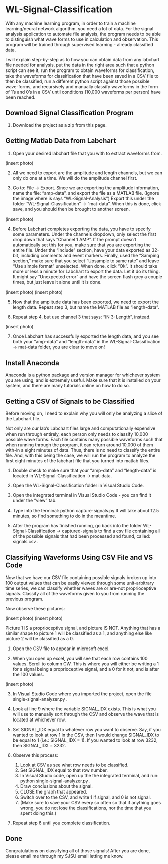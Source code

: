 # WL-Signal-Classification

With any machine learning program, in order to train a machine learning/neural network algorithm, you need a lot of data. For the signal analysis application to automate file analysis, the program needs to be able to distinguish what wave forms to use in calculation and observation. This program will be trained through supervised learning - already classified data.

I will explain step-by-step as to how you can obtain data from any labchart file needed for analysis, put the data in the right area such that a python script can see it, run the program to obtain waveforms for classification, take the waveforms for classification that have been saved in a CSV file to then be classified, run a different python script against those possible wave-forms, and recursively and manually classify waveforms in the form of 1’s and 0’s in a CSV until conditions (10,000 waveforms per person) have been reached.


## Download Signal Classification Program

1. Download the project as a zip from this page.


## Getting Matlab Data from Labchart

1. Open your desired labchart file that you with to extract waveforms from.

(insert photo)

2. All we need to export are the amplitude and length channels, but we can only do one at a time. We will do the amplitude channel first.

3. Go to: File -> Export. Since we are exporting the amplitude information, name the file: “amp-data”, and export the file as a MATLAB file. (Ignore the image where is says “WL-Signal-Analysis”) Export this under the folder “WL-Signal-Classification” -> “mat-data”. When this is done, click save, and you should then be brought to another screen.

(insert photo)

4. Before Labchart completes exporting the data, you have to specify some parameters. Under the channels dropdown, only select the first drop down that says “Channel 1 AMP”. If the prompt doesn’t automatically set this for you, make sure that you are exporting the entire file. Under the “Include” section, have your data exported as 32-bit, including comments and event markers. Finally, used the “Samping section,” make sure that you select “Upsample to same rate” and leave “Use simple format” unselected. When done, click “Ok”. It should take more or less a minute for Labchart to export the data. Let it do its thing. It might say “Unexpected error” and have the screen flash grey a couple times, but just leave it alone until it is done.

(insert photo)
(insert photo)

5. Now that the amplitude data has been exported, we need to export the length data. Repeat step 3, but name the MATLAB file as “length-data”.

6. Repeat step 4, but use channel 3 that says: “IN 3: Length”, instead.

(insert photo)

7. Once Labchart has successfully exported the length data, and you see both your “amp-data” and “length-data” in the WL-Signal-Classification -> mat-data folder, you are clear to move on!


## Install Anaconda

Anaconda is a python package and version manager for whichever system you are using, and is extremely useful. Make sure that it is installed on your system, and there are many tutorials online on how to do so.


## Getting a CSV of Signals to be Classified

Before moving on, I need to explain why you will only be analyzing a slice of the Labchart file. 

Not only are our lab’s Labchart files large and computationally expensive when run through entirely, each person only needs to classify 10,000 possible wave forms. Each file contains many possible waveforms such that when running through the program, it can return around 10,000 of them with-in a eight minutes of data. Thus, there is no need to classify the entire file. And, with this being the case, we will run the program to analyze the first eight minutes of the labchart file that you turned into matlab files.

1. Double check to make sure that your “amp-data” and “length-data” is located in WL-Signal-Classification -> mat-data.

2. Open the WL-Signal-Classification folder in Visual Studio Code.

3. Open the integrated terminal in Visual Studio Code - you can find it under the “view” tab.

4. Type into the terminal: python capture-signals.py It will take about 12.5 minutes, so find something to do in the meantime.

5. After the program has finished running, go back into the folder WL-Signal-Classification -> captured-signals to find a csv file containing all of the possible signals that had been processed and found, called: signals.csv .


## Classifying Waveforms Using CSV File and VS Code

Now that we have our CSV file containing possible signals broken up into 100 output values that can be easily viewed through some unit-arbitrary time series, we can classify whether waves are or are-not proprioceptive signals. Classify all of the waveforms given to you from running the previous program.

Now observe these pictures:

(insert photo)
(insert photo)

Picture 1 IS a proprioceptive signal, and picture IS NOT. Anything that has a similar shape to picture 1 will be classified as a 1, and anything else like picture 2 will be classified as a 0.

1. Open the CSV file to appear in microsoft excel.

2. When you open up excel, you will see that each row contains 100 values. Scroll to column CW. This is where you will either be writing a 1 for a signal being a proprioceptive signal, and a 0 for it not, and is after the 100 values.

(insert photo)

3. In Visual Studio Code where you imported the project, open the file single-signal-analyzer.py .

4. Look at line 9 where the variable SIGNAL_IDX exists. This is what you will use to manually sort through the CSV and observe the wave that is located at whichever row.

5. Set SIGNAL_IDX equal to whatever row you want to observe. Say, if you wanted to look at row 1 in the CSV, then I would change SIGNAL_IDX to be equal to 1 (i.e.: SIGNAL_IDX = 1). If you wanted to look at row 3232, then SIGNAL_IDX = 3232.

6. Observe this process:

    1. Look at CSV as see what row needs to be classified.
    2. Set SIGNAL_IDX equal to that row number.
    3. In Visual Studio code, open up the the integrated terminal, and run: python single-signal-analyzer.py .
    4. Draw conclusions about the signal.
    5. CLOSE the graph that appeared.
    6. Switch over to the CSV, and write 1 if signal, and 0 is not signal.
    7. (Make sure to save your CSV every so often so that if anything goes wrong, you do not lose the classifications, nor the time that you spent doing this.)

7. Repeat step 6 until you complete classification.


## Done

Congratulations on classifying all of those signals! After you are done, please email me through my SJSU email letting me know.